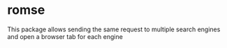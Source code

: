 # romse
This package allows sending the same request to multiple search engines and open a browser tab for each engine

